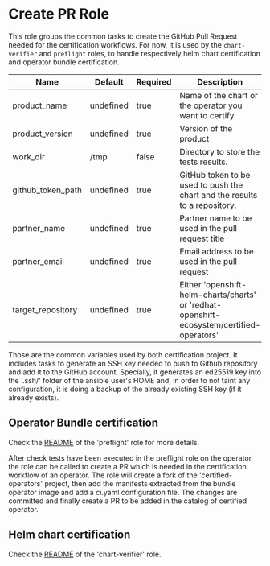# Create PR Role
This role groups the common tasks to create the GitHub Pull Request needed for the certification workflows.
For now, it is used by the `chart-verifier` and `preflight` roles, to handle respectively helm chart certification and operator bundle certification.

Name                                | Default   | Required                    | Description
----------------------------------- |-----------|-----------------------------| -------------------------------------------------------------
product\_name                       | undefined | true                        | Name of the chart or the operator you want to certify
product\_version                    | undefined | true                        | Version of the product
work\_dir                           | /tmp      | false                       | Directory to store the tests results.
github\_token\_path                 | undefined | true                        | GitHub token to be used to push the chart and the results to a repository.
partner\_name                       | undefined | true                        | Partner name to be used in the pull request title
partner\_email                      | undefined | true                        | Email address to be used in the pull request
target\_repository                  | undefined | true                        | Either 'openshift-helm-charts/charts' or 'redhat-openshift-ecosystem/certified-operators'

Those are the common variables used by both certification project.
It includes tasks to generate an SSH key needed to push to Github repository and add it to the GitHub account.
Specially, it generates an ed25519 key into the '.ssh/' folder of the ansible user's HOME and, in order to not taint any configuration, it is doing a backup of the already existing SSH key (if it already exists).

## Operator Bundle certification
Check the [README](roles/preflight/README.md) of the 'preflight' role for more details.

After check tests have been executed in the preflight role on the operator,  the role can be called to create a PR which is needed in the certification workflow of an operator.
The role will create a fork of the 'certified-operators' project, then add the manifests extracted from the bundle operator image and add a ci.yaml configuration file. The changes are committed and finally create a PR to be added in the catalog of certified operator.

## Helm chart certification
Check the [README](roles/chart-verifier/README.md) of the 'chart-verifier' role.